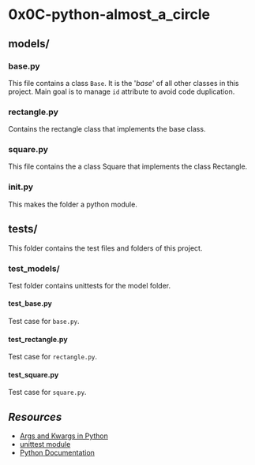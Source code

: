 # 0x0C-python-almost_a_circle


## models/

### base.py
This file contains a class ``` Base ```. It is the '*base*' of all other classes in this project. Main goal is to manage ``` id ``` attribute to avoid code duplication.

### rectangle.py
Contains the rectangle class that implements the base class. 

### square.py
This file contains the a class Square that implements the class Rectangle.

###  __init__.py
This makes the folder a python module.

## tests/
This folder contains the test files and folders of this project.

### test_models/
Test folder contains unittests for the model folder.

#### test_base.py
Test case  for ```base.py```.

#### test_rectangle.py
Test case for ```rectangle.py```.

#### test_square.py
Test case for ```square.py```.

## *Resources*

* [Args and Kwargs in Python](https://alx-intranet.hbtn.io/rltoken/7gc6UzxSL81HcuAwklUbuQ)
* [unittest module](https://alx-intranet.hbtn.io/rltoken/soictNXCPE18ASL3INoeew)
* [Python Documentation](https://docs.python.org/)

